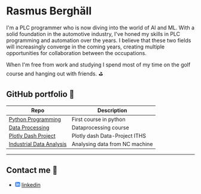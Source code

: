 # Rasmus Berghäll

I'm a PLC programmer who is now diving into the world of AI and ML. With a solid foundation in the automotive industry, I've honed my skills in PLC programming and automation over the years. I believe that these two fields will increasingly converge in the coming years, creating multiple opportunities for collaboration between the occupations.

When I'm free from work and studying I spend most of my time on the golf course and hanging out with friends. :golf:


## GitHub portfolio :briefcase:

| Repo | Description |
| ----------- | ----------- |
| [Python Programming][pyprog]  | First course in python |
| [Data Processing][datapr]     | Dataprocessing course |
| [Plotly Dash Project][dashproj]        | Plotly dash Data-Project ITHS |
| [Industrial Data Analysis][data]         | Analysing data from NC machine |

---


[pyprog]: https://github.com/Crudeerz/Python-Rasmus-Berghall
[data]: https://github.com/Crudeerz/DataAnalysis
[datapr]: https://github.com/Crudeerz/Dataprocessing-Rasmus-Berghall
[dashproj]:https://github.com/Crudeerz/ProjectOS-Ungern

## Contact me :iphone:
 - ![linkedIn icon](assets/linkedIn-icon.png) 
 [linkedin]

 [linkedin]:  https://www.linkedin.com/in/rasmus-berghall/



